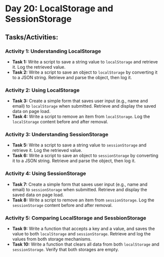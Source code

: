 # Day 20: LocalStorage and SessionStorage

## Tasks/Activities:

### Activity 1: Understanding LocalStorage
- **Task 1:** Write a script to save a string value to `localStorage` and retrieve it. Log the retrieved value.
- **Task 2:** Write a script to save an object to `localStorage` by converting it to a JSON string. Retrieve and parse the object, then log it.

### Activity 2: Using LocalStorage
- **Task 3:** Create a simple form that saves user input (e.g., name and email) to `localStorage` when submitted. Retrieve and display the saved data on page load.
- **Task 4:** Write a script to remove an item from `localStorage`. Log the `localStorage` content before and after removal.

### Activity 3: Understanding SessionStorage
- **Task 5:** Write a script to save a string value to `sessionStorage` and retrieve it. Log the retrieved value.
- **Task 6:** Write a script to save an object to `sessionStorage` by converting it to a JSON string. Retrieve and parse the object, then log it.

### Activity 4: Using SessionStorage
- **Task 7:** Create a simple form that saves user input (e.g., name and email) to `sessionStorage` when submitted. Retrieve and display the saved data on page load.
- **Task 8:** Write a script to remove an item from `sessionStorage`. Log the `sessionStorage` content before and after removal.

### Activity 5: Comparing LocalStorage and SessbionStorage
- **Task 9:** Write a function that accepts a key and a value, and saves the value to both `localStorage` and `sessionStorage`. Retrieve and log the values from both storage mechanisms.
- **Task 10:** Write a function that clears all data from both `localStorage` and `sessionStorage`. Verify that both storages are empty.
